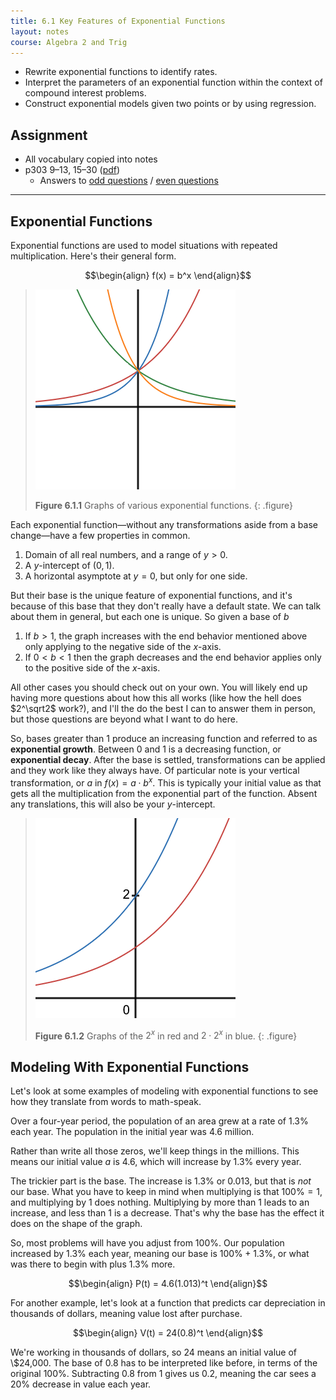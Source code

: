 ```yaml
---
title: 6.1 Key Features of Exponential Functions
layout: notes
course: Algebra 2 and Trig
---
```


- Rewrite exponential functions to identify rates.
- Interpret the parameters of an exponential function within the context of compound interest problems.
- Construct exponential models given two points or by using regression.

## Assignment

- All vocabulary copied into notes
- p303 9–13, 15–30 ([pdf](./pdf/alg2-practice-0601.pdf))
  - Answers to [odd questions](../misc/alg2-odd-answers.pdf) / [even questions](../misc/alg2-even-answers.pdf)

---

## Exponential Functions

Exponential functions are used to model situations with repeated multiplication. Here's their general form.

$$\begin{align}
f(x) = b^x
\end{align}$$

>![Graphs of various exponential functions.](./img/6-1-ax.png)
>
> **Figure 6.1.1** Graphs of various exponential functions.
{: .figure}

Each exponential function—without any transformations aside from a base change—have a few properties in common.

1. Domain of all real numbers, and a range of $y>0$.
2. A $y$-intercept of $(0,1)$.
3. A horizontal asymptote at $y=0$, but only for one side.

But their base is the unique feature of exponential functions, and it's because of this base that they don't really have a default state. We can talk about them in general, but each one is unique. So given a base of $b$

1. If $b>1$, the graph increases with the end behavior mentioned above only applying to the negative side of the $x$-axis.
2. If $0<b<1$ then the graph decreases and the end behavior applies only to the positive side of the $x$-axis.

All other cases you should check out on your own. You will likely end up having more questions about how this all works (like how the hell does $2^\sqrt2$ work?), and I'll the do the best I can to answer them in person, but those questions are beyond what I want to do here.

So, bases greater than $1$ produce an increasing function and referred to as **exponential growth**. Between $0$ and $1$ is a decreasing function, or **exponential decay**. After the base is settled, transformations can be applied and they work like they always have. Of particular note is your vertical transformation, or $a$ in ${f(x)=a\cdot b^x}$. This is typically your initial value as that gets all the multiplication from the exponential part of the function. Absent any translations, this will also be your $y$-intercept.

> ![Graphs of exponential functions](./img/6-1-abx.png)
>
> **Figure 6.1.2** Graphs of the $2^x$ in red and $2 \cdot 2^x$ in blue.
{: .figure}

## Modeling With Exponential Functions

Let's look at some examples of modeling with exponential functions to see how they translate from words to math-speak.

Over a four-year period, the population of an area grew at a rate of $1.3\%$ each year. The population in the initial year was $4.6$ million.

Rather than write all those zeros, we'll keep things in the millions. This means our initial value $a$ is $4.6$, which will increase by $1.3\%$ every year.

The trickier part is the base. The increase is $1.3\%$ or $0.013$, but that is *not* our base. What you have to keep in mind when multiplying is that ${100\%=1}$, and multiplying by $1$ does nothing. Multiplying by more than $1$ leads to an increase, and less than $1$ is a decrease. That's why the base has the effect it does on the shape of the graph.

So, most problems will have you adjust from $100\%$. Our population increased by $1.3\%$ each year, meaning our base is $100\%+1.3\%$, or what was there to begin with plus $1.3\%$ more.

$$\begin{align}
P(t) = 4.6(1.013)^t
\end{align}$$

For another example, let's look at a function that predicts car depreciation in thousands of dollars, meaning value lost after purchase.

$$\begin{align}
V(t) = 24(0.8)^t
\end{align}$$

We're working in thousands of dollars, so $24$ means an initial value of \\$24,000. The base of $0.8$ has to be interpreted like before, in terms of the original $100\%$. Subtracting $0.8$ from $1$ gives us $0.2$, meaning the car sees a $20\%$ decrease in value each year.
